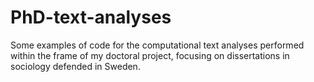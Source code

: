 # PhD-text-analyses
Some examples of code for the computational text analyses performed within the frame of my doctoral project, focusing on dissertations in sociology defended in Sweden.
